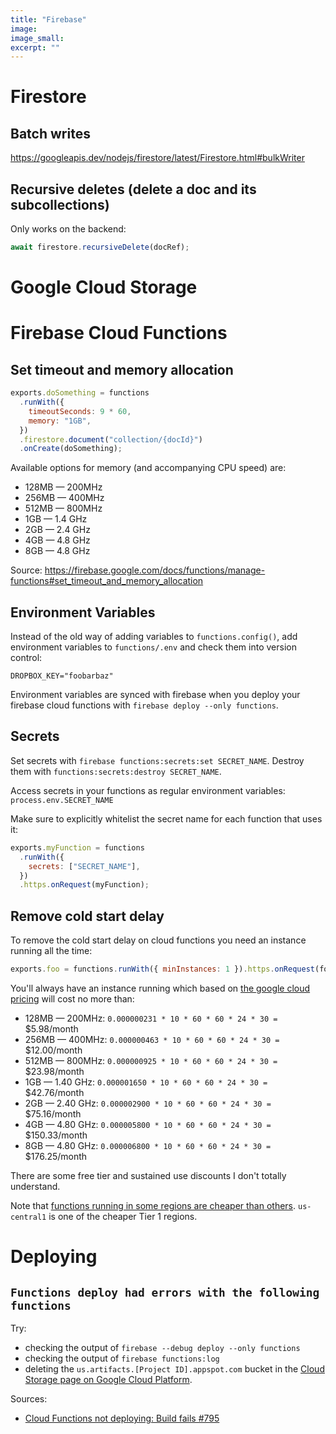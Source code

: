 ```yaml
---
title: "Firebase"
image:
image_small:
excerpt: ""
---
```


# Firestore

## Batch writes

https://googleapis.dev/nodejs/firestore/latest/Firestore.html#bulkWriter

## Recursive deletes (delete a doc and its subcollections)

Only works on the backend:

```js
await firestore.recursiveDelete(docRef);
```

# Google Cloud Storage

# Firebase Cloud Functions

## Set timeout and memory allocation

```js
exports.doSomething = functions
  .runWith({
    timeoutSeconds: 9 * 60,
    memory: "1GB",
  })
  .firestore.document("collection/{docId}")
  .onCreate(doSomething);
```

Available options for memory (and accompanying CPU speed) are:

- 128MB — 200MHz
- 256MB — 400MHz
- 512MB — 800MHz
- 1GB — 1.4 GHz
- 2GB — 2.4 GHz
- 4GB — 4.8 GHz
- 8GB — 4.8 GHz

Source: https://firebase.google.com/docs/functions/manage-functions#set_timeout_and_memory_allocation

## Environment Variables

Instead of the old way of adding variables to `functions.config()`, add environment variables to `functions/.env` and check them into version control:

```
DROPBOX_KEY="foobarbaz"
```

Environment variables are synced with firebase when you deploy your firebase cloud functions with `firebase deploy --only functions`.

## Secrets

Set secrets with `firebase functions:secrets:set SECRET_NAME`. Destroy them with `functions:secrets:destroy SECRET_NAME`.

Access secrets in your functions as regular environment variables: `process.env.SECRET_NAME`

Make sure to explicitly whitelist the secret name for each function that uses it:

```js
exports.myFunction = functions
  .runWith({
    secrets: ["SECRET_NAME"],
  })
  .https.onRequest(myFunction);
```

## Remove cold start delay

To remove the cold start delay on cloud functions you need an instance running all the time:

```js
exports.foo = functions.runWith({ minInstances: 1 }).https.onRequest(foo);
```

You'll always have an instance running which based on [the google cloud pricing](https://cloud.google.com/functions/pricing) will cost no more than:

- 128MB — 200MHz: `0.000000231 * 10 * 60 * 60 * 24 * 30 =` $5.98/month
- 256MB — 400MHz: `0.000000463 * 10 * 60 * 60 * 24 * 30 =` $12.00/month
- 512MB — 800MHz: `0.000000925 * 10 * 60 * 60 * 24 * 30 =` $23.98/month
- 1GB — 1.40 GHz: `0.000001650 * 10 * 60 * 60 * 24 * 30 =` $42.76/month
- 2GB — 2.40 GHz: `0.000002900 * 10 * 60 * 60 * 24 * 30 =` $75.16/month
- 4GB — 4.80 GHz: `0.000005800 * 10 * 60 * 60 * 24 * 30 =` $150.33/month
- 8GB — 4.80 GHz: `0.000006800 * 10 * 60 * 60 * 24 * 30 =` $176.25/month

There are some free tier and sustained use discounts I don't totally understand.

Note that [functions running in some regions are cheaper than others](https://cloud.google.com/functions/docs/locations#tier_1_pricing). `us-central1` is one of the cheaper Tier 1 regions.

# Deploying

## `Functions deploy had errors with the following functions`

Try:

- checking the output of `firebase --debug deploy --only functions`
- checking the output of `firebase functions:log`
- deleting the `us.artifacts.[Project ID].appspot.com` bucket in the [Cloud Storage page on Google Cloud Platform](https://console.cloud.google.com/storage/browser).

Sources:

- [Cloud Functions not deploying: Build fails #795](https://github.com/firebase/firebase-functions/issues/795)
